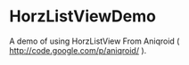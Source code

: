 HorzListViewDemo
================

A demo of using HorzListView From Aniqroid ( http://code.google.com/p/aniqroid/ ).
